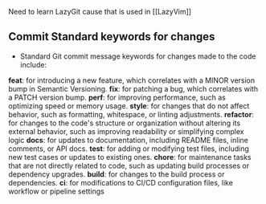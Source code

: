 Need to learn LazyGit cause that is used in [[LazyVim]]

## Commit Standard keywords for changes
- Standard Git commit message keywords for changes made to the code include:

**feat**: for introducing a new feature, which correlates with a MINOR version bump in Semantic Versioning.
**fix**: for patching a bug, which correlates with a PATCH version bump.
**perf**: for improving performance, such as optimizing speed or memory usage.
**style**: for changes that do not affect behavior, such as formatting, whitespace, or linting adjustments.
**refactor**: for changes to the code's structure or organization without altering its external behavior, such as improving readability or simplifying complex logic
**docs**: for updates to documentation, including README files, inline comments, or API docs.
**test**: for adding or modifying test files, including new test cases or updates to existing ones.
**chore**: for maintenance tasks that are not directly related to code, such as updating build processes or dependency upgrades.
**build**: for changes to the build process or dependencies.
**ci**: for modifications to CI/CD configuration files, like workflow or pipeline settings